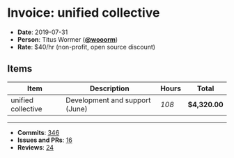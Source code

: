 # Invoice: unified collective

*   **Date**: 2019-07-31
*   **Person**: Titus Wormer ([**@wooorm**](https://github.com/wooorm))
*   **Rate**: $40/hr (non-profit, open source discount)

## Items

| Item               | Description                    | Hours | Total         |
| ------------------ | ------------------------------ | ----- | ------------- |
| unified collective | Development and support (June) | *108* | **$4,320.00** |

* * *

*   **Commits**: [346](https://github.com/search?o=desc&q=author%3Awooorm+committer-date%3A%222019-07-01..2019-08-01%22&s=author-date&type=Commits)
*   **Issues and PRs**: [16](https://github.com/search?o=desc&q=author%3Awooorm+created%3A%222019-07-01..2019-08-01%22&s=created&type=Issues)
*   **Reviews**: [24](https://github.com/search?o=desc&q=reviewed-by%3Awooorm+created%3A%222019-07-01..2019-08-01%22&s=created&type=Issues)
